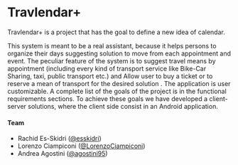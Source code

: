 # Travlendar+

Travlendar+ is a project that has the goal to define a new idea of calendar.

This system is meant to be a real assistant, because it helps persons to organize their days
suggesting solution to move from each appointment and event.
The peculiar feature of the system is to suggest travel means by appointment
(including every kind of transport service like Bike-Car Sharing, taxi, public transport etc.)
and Allow user to buy a ticket or to reserve a mean of transport for the desired solution .
The application is user customizable. A complete list of the goals of the project is in the
functional requirements sections.
To achieve these goals we have developed a client-server solutions, where the client side
consist in an Android application.





#### Team
* Rachid Es-Skidri ([@esskidri](https://github.com/esskidri))
* Lorenzo Ciampiconi ([@LorenzoCiampiconi](https://github.com/LorenzoCiampiconi))
* Andrea Agostini ([@agostini95](https://github.com/agostini95))
